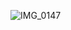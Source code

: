 ![IMG_0147](https://github.com/MargretNagawa/margretpictures/assets/138875627/78bb571e-6039-43d2-a8d5-30377d6acf02)
